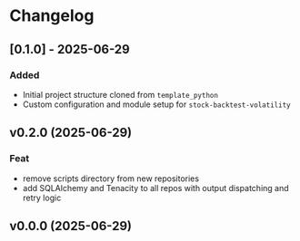 # Changelog

## [0.1.0] - 2025-06-29

### Added

- Initial project structure cloned from `template_python`
- Custom configuration and module setup for `stock-backtest-volatility`

## v0.2.0 (2025-06-29)

### Feat

- remove scripts directory from new repositories
- add SQLAlchemy and Tenacity to all repos with output dispatching and retry logic

## v0.0.0 (2025-06-29)
